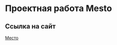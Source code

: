 # Проектная работа Mesto

## Ссылка на сайт
[Место](https://github.com/AlenaKosenkova/mesto-project-ff.git)